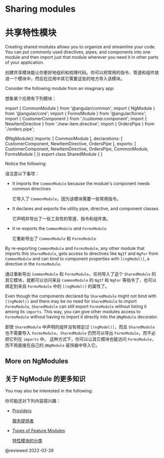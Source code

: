 # Sharing modules

# 共享特性模块

Creating shared modules allows you to organize and streamline your code.
You can put commonly used directives, pipes, and components into one module and then import just that module wherever you need it in other parts of your application.

创建共享模块能让你更好地组织和梳理代码。你可以把常用的指令、管道和组件放进一个模块中，然后在应用中其它需要这些的地方导入该模块。

Consider the following module from an imaginary app:

想象某个应用有下列模块：

<code-example format="typescript" language="typescript">

import { CommonModule } from '&commat;angular/common';
import { NgModule } from '&commat;angular/core';
import { FormsModule } from '&commat;angular/forms';
import { CustomerComponent } from './customer.component';
import { NewItemDirective } from './new-item.directive';
import { OrdersPipe } from './orders.pipe';

&commat;NgModule({
 imports:      [ CommonModule ],
 declarations: [ CustomerComponent, NewItemDirective, OrdersPipe ],
 exports:      [ CustomerComponent, NewItemDirective, OrdersPipe,
                 CommonModule, FormsModule ]
})
export class SharedModule { }

</code-example>

Notice the following:

请注意以下事项：

* It imports the `CommonModule` because the module's component needs common directives

  它导入了 `CommonModule`，因为该模块需要一些常用指令。

* It declares and exports the utility pipe, directive, and component classes

  它声明并导出了一些工具性的管道、指令和组件类。

* It re-exports the `CommonModule` and `FormsModule`

  它重新导出了 `CommonModule` 和 `FormsModule`

By re-exporting `CommonModule` and `FormsModule`, any other module that imports this `SharedModule`, gets access to directives like `NgIf` and `NgFor` from `CommonModule` and can bind to component properties with `[(ngModel)]`, a directive in the `FormsModule`.

通过重新导出 `CommonModule` 和 `FormsModule`，任何导入了这个 `SharedModule` 的其它模块，就都可以访问来自 `CommonModule` 的 `NgIf` 和 `NgFor` 等指令了，也可以绑定到来自 `FormsModule` 中的 `[(ngModel)]` 的属性了。

Even though the components declared by `SharedModule` might not bind with `[(ngModel)]` and there may be no need for `SharedModule` to import `FormsModule`, `SharedModule` can still export `FormsModule` without listing it among its `imports`.
This way, you can give other modules access to `FormsModule` without having to import it directly into the `@NgModule` decorator.

即使 `SharedModule` 中声明的组件没有绑定过 `[(ngModel)]`，而且 `SharedModule` 也不需要导入 `FormsModule`，`SharedModule` 仍然可以导出 `FormsModule`，而不必把它列在 `imports` 中。 这种方式下，你可以让其它模块也能访问 `FormsModule`，而不用直接在自己的 `@NgModule` 装饰器中导入它。

## More on NgModules

## 关于 NgModule 的更多知识

You may also be interested in the following:

你可能还对下列内容感兴趣：

* [Providers](guide/providers)

  [服务提供者](guide/providers)

* [Types of Feature Modules](guide/module-types)

  [特性模块的分类](guide/module-types)

<!-- links -->

<!-- external links -->

<!-- end links -->

@reviewed 2022-02-28